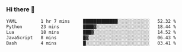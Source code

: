 ### Hi there 👋

<!--
**gustavkrist/gustavkrist** is a ✨ _special_ ✨ repository because its `README.md` (this file) appears on your GitHub profile.

Here are some ideas to get you started:

- 🔭 I’m currently working on ...
- 🌱 I’m currently learning ...
- 👯 I’m looking to collaborate on ...
- 🤔 I’m looking for help with ...
- 💬 Ask me about ...
- 📫 How to reach me: ...
- 😄 Pronouns: ...
- ⚡ Fun fact: ...
-->

<!--START_SECTION:waka-->

```txt
YAML         1 hr 7 mins     █████████████░░░░░░░░░░░░   52.32 %
Python       23 mins         ████▓░░░░░░░░░░░░░░░░░░░░   18.44 %
Lua          18 mins         ███▓░░░░░░░░░░░░░░░░░░░░░   14.52 %
JavaScript   8 mins          █▓░░░░░░░░░░░░░░░░░░░░░░░   06.43 %
Bash         4 mins          █░░░░░░░░░░░░░░░░░░░░░░░░   03.41 %
```

<!--END_SECTION:waka-->
